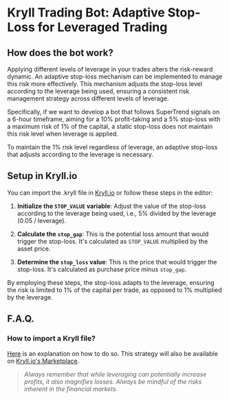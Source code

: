 # Kryll Trading Bot: Adaptive Stop-Loss for Leveraged Trading

## How does the bot work?

Applying different levels of leverage in your trades alters the risk-reward dynamic. An adaptive stop-loss mechanism can be implemented to manage this risk more effectively. This mechanism adjusts the stop-loss level according to the leverage being used, ensuring a consistent risk management strategy across different levels of leverage.

Specifically, if we want to develop a bot that follows SuperTrend signals on a 6-hour timeframe, aiming for a 10% profit-taking and a 5% stop-loss with a maximum risk of 1% of the capital, a static stop-loss does not maintain this risk level when leverage is applied. 

To maintain the 1% risk level regardless of leverage, an adaptive stop-loss that adjusts according to the leverage is necessary.

## Setup in Kryll.io

You can import the .kryll file in [Kryll.io](https://futures.kryll.io) or follow these steps in the editor:

1. **Initialize the `STOP_VALUE` variable**: Adjust the value of the stop-loss according to the leverage being used, i.e., 5% divided by the leverage (0.05 / leverage).

2. **Calculate the `stop_gap`**: This is the potential loss amount that would trigger the stop-loss. It's calculated as `STOP_VALUE` multiplied by the asset price.

3. **Determine the `stop_loss` value**: This is the price that would trigger the stop-loss. It's calculated as purchase price minus `stop_gap`.

By employing these steps, the stop-loss adapts to the leverage, ensuring the risk is limited to 1% of the capital per trade, as opposed to 1% multiplied by the leverage.

## F.A.Q.

### How to import a Kryll file?

[Here](https://github.com/Cryptense/Kryll-Strategies-Toolkit/tree/main#how-to-use-a-kryll-file-) is an explanation on how to do so. This strategy will also be available on [Kryll.io's Marketplace](https://futures.kryll.io/marketplace).

> *Always remember that while leveraging can potentially increase profits, it also magnifies losses. Always be mindful of the risks inherent in the financial markets.*
